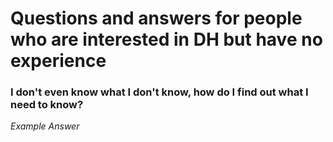# Questions and answers for people who are interested in DH but have no experience

### I don't even know what I don't know, how do I find out what I need to know?
*Example Answer*
